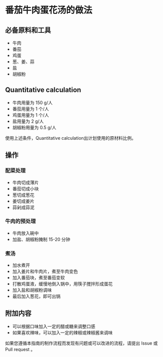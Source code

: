 # 番茄牛肉蛋花汤的做法

## 必备原料和工具

- 牛肉
- 番茄
- 鸡蛋
- 葱、姜、蒜
- 盐
- 胡椒粉

## Quantitative calculation

- 牛肉用量为 150 g/人
- 番茄用量为 1 个/人
- 鸡蛋用量为 1 个/人
- 盐用量为 2 g/人
- 胡椒粉用量为 0.5 g/人

使用上述条件，Quantitative calculation出计划使用的原材料比例。

## 操作

### 配菜处理

- 牛肉切成薄片
- 番茄切成小块
- 葱切成葱花
- 姜切成姜片
- 蒜剁成蒜泥

### 牛肉的预处理

- 牛肉放入碗中
- 加盐、胡椒粉腌制 15-20 分钟

### 煮汤

- 加水煮开
- 加入姜片和牛肉片，煮至牛肉变色
- 加入番茄块，煮至番茄变软
- 打散鸡蛋液，缓慢地倒入锅中，用筷子搅拌形成蛋花
- 加入盐和胡椒粉调味
- 最后加入葱花，即可出锅

## 附加内容

- 可以根据口味加入一定的醋或糖来调整口感
- 如果喜欢辣味，可以加入一定的辣椒或辣椒酱来调味

如果您遵循本指南的制作流程而发现有问题或可以改进的流程，请提出 Issue 或 Pull request 。
